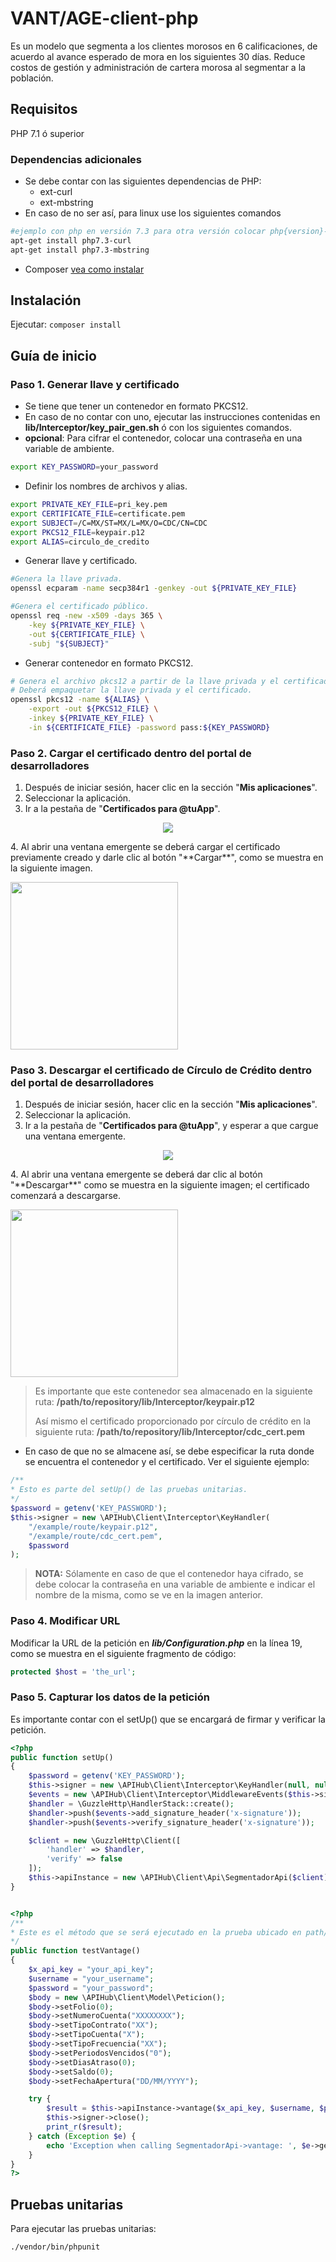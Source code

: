 # VANT/AGE-client-php

Es un modelo que segmenta a los clientes morosos en 6 calificaciones, de acuerdo al avance esperado de mora en los siguientes 30 días. Reduce costos de gestión y administración de cartera morosa al segmentar a la población.

## Requisitos

PHP 7.1 ó superior

### Dependencias adicionales
- Se debe contar con las siguientes dependencias de PHP:
    - ext-curl
    - ext-mbstring
- En caso de no ser así, para linux use los siguientes comandos

```sh
#ejemplo con php en versión 7.3 para otra versión colocar php{version}-curl
apt-get install php7.3-curl
apt-get install php7.3-mbstring
```
- Composer [vea como instalar][1]

## Instalación

Ejecutar: `composer install`

## Guía de inicio

### Paso 1. Generar llave y certificado

- Se tiene que tener un contenedor en formato PKCS12.
- En caso de no contar con uno, ejecutar las instrucciones contenidas en **lib/Interceptor/key_pair_gen.sh** ó con los siguientes comandos.
- **opcional**: Para cifrar el contenedor, colocar una contraseña en una variable de ambiente.
```sh
export KEY_PASSWORD=your_password
```
- Definir los nombres de archivos y alias.
```sh
export PRIVATE_KEY_FILE=pri_key.pem
export CERTIFICATE_FILE=certificate.pem
export SUBJECT=/C=MX/ST=MX/L=MX/O=CDC/CN=CDC
export PKCS12_FILE=keypair.p12
export ALIAS=circulo_de_credito
```
- Generar llave y certificado.
```sh
#Genera la llave privada.
openssl ecparam -name secp384r1 -genkey -out ${PRIVATE_KEY_FILE}

#Genera el certificado público.
openssl req -new -x509 -days 365 \
    -key ${PRIVATE_KEY_FILE} \
    -out ${CERTIFICATE_FILE} \
    -subj "${SUBJECT}"
```
- Generar contenedor en formato PKCS12.
```sh
# Genera el archivo pkcs12 a partir de la llave privada y el certificado.
# Deberá empaquetar la llave privada y el certificado.
openssl pkcs12 -name ${ALIAS} \
    -export -out ${PKCS12_FILE} \
    -inkey ${PRIVATE_KEY_FILE} \
    -in ${CERTIFICATE_FILE} -password pass:${KEY_PASSWORD}
```

### Paso 2. Cargar el certificado dentro del portal de desarrolladores

 1. Después de iniciar sesión, hacer clic en la sección "**Mis aplicaciones**".
 2. Seleccionar la aplicación.
 3. Ir a la pestaña de "**Certificados para @tuApp**".
 <p align="center">
  <img src="https://github.com/APIHub-CdC/imagenes-cdc/blob/master/applications.png">
 </p>
 4. Al abrir una ventana emergente se deberá cargar el certificado previamente creado y darle clic al botón "**Cargar**", como se muestra en la siguiente imagen.
 <p>
  <img src="https://github.com/APIHub-CdC/imagenes-cdc/blob/master/upload_cert.png" width="268">
 </p>

### Paso 3. Descargar el certificado de Círculo de Crédito dentro del portal de desarrolladores
 1. Después de iniciar sesión, hacer clic en la sección "**Mis aplicaciones**".
 2. Seleccionar la aplicación.
 3. Ir a la pestaña de "**Certificados para @tuApp**", y esperar a que cargue una ventana emergente.
 <p align="center">
  <img src="https://github.com/APIHub-CdC/imagenes-cdc/blob/master/applications.png">
 </p>
 4. Al abrir una ventana emergente se deberá dar clic al botón "**Descargar**" como se muestra en la siguiente imagen; el certificado comenzará a descargarse.
 <p>
  <img src="https://github.com/APIHub-CdC/imagenes-cdc/blob/master/download_cert.png" width="268">
 </p>

 > Es importante que este contenedor sea almacenado en la siguiente ruta:
 > **/path/to/repository/lib/Interceptor/keypair.p12**
 >
 > Así mismo el certificado proporcionado por círculo de crédito en la siguiente ruta:
 > **/path/to/repository/lib/Interceptor/cdc_cert.pem**

- En caso de que no se almacene así, se debe especificar la ruta donde se encuentra el contenedor y el certificado. Ver el siguiente ejemplo:

```php
/**
* Esto es parte del setUp() de las pruebas unitarias.
*/
$password = getenv('KEY_PASSWORD');
$this->signer = new \APIHub\Client\Interceptor\KeyHandler(
    "/example/route/keypair.p12",
    "/example/route/cdc_cert.pem",
    $password
);
```
 > **NOTA:** Sólamente en caso de que el contenedor haya cifrado, se debe colocar la contraseña en una variable de ambiente e indicar el nombre de la misma, como se ve en la imagen anterior.

### Paso 4. Modificar URL

 Modificar la URL de la petición en ***lib/Configuration.php*** en la línea 19, como se muestra en el siguiente fragmento de código:

 ```php
 protected $host = 'the_url';
 ```

### Paso 5. Capturar los datos de la petición

Es importante contar con el setUp() que se encargará de firmar y verificar la petición.

```php
<?php
public function setUp()
{
    $password = getenv('KEY_PASSWORD');
    $this->signer = new \APIHub\Client\Interceptor\KeyHandler(null, null, $password);
    $events = new \APIHub\Client\Interceptor\MiddlewareEvents($this->signer);
    $handler = \GuzzleHttp\HandlerStack::create();
    $handler->push($events->add_signature_header('x-signature'));
    $handler->push($events->verify_signature_header('x-signature'));

    $client = new \GuzzleHttp\Client([
        'handler' => $handler,
        'verify' => false
    ]);
    $this->apiInstance = new \APIHub\Client\Api\SegmentadorApi($client);
}    
```
```php

<?php
/**
* Este es el método que se será ejecutado en la prueba ubicado en path/to/repository/test/Api/SegmentadorApiTest.php
*/
public function testVantage()
{
    $x_api_key = "your_api_key";
    $username = "your_username";
    $password = "your_password";
    $body = new \APIHub\Client\Model\Peticion();
    $body->setFolio(0);
    $body->setNumeroCuenta("XXXXXXXX");
    $body->setTipoContrato("XX");
    $body->setTipoCuenta("X");
    $body->setTipoFrecuencia("XX");
    $body->setPeriodosVencidos("0");
    $body->setDiasAtraso(0);
    $body->setSaldo(0);
    $body->setFechaApertura("DD/MM/YYYY");

    try {
        $result = $this->apiInstance->vantage($x_api_key, $username, $password, $body);
        $this->signer->close();
        print_r($result);
    } catch (Exception $e) {
        echo 'Exception when calling SegmentadorApi->vantage: ', $e->getMessage(), PHP_EOL;
    }
}
?>
```
## Pruebas unitarias

Para ejecutar las pruebas unitarias:

```sh
./vendor/bin/phpunit
```

[1]: https://getcomposer.org/doc/00-intro.md#installation-linux-unix-macos
